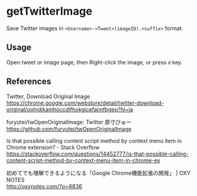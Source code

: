# getTwitterImage

Save Twitter images in `<Username>-<Tweet>(imageID).<suffix>` format.

## Usage

Open tweet or image page, then Right-click the image, or press `d` key.

## References

Twitter, Download Original Image  
https://chrome.google.com/webstore/detail/twitter-download-original/oohidjkamhoccdjfhokgjcefajmfbgep?hl=ja

furyutei/twOpenOriginalImage: Twitter 原寸びゅー  
https://github.com/furyutei/twOpenOriginalImage

Is that possible calling content script method by context menu item in Chrome extension? - Stack Overflow  
https://stackoverflow.com/questions/14452777/is-that-possible-calling-content-script-method-by-context-menu-item-in-chrome-ex

初めてでも理解できるようになる「Google Chrome機能拡張の開発」 | OXY NOTES  
http://oxynotes.com/?p=8836
